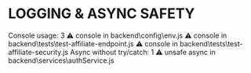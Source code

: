 # LOGGING & ASYNC SAFETY
Console usage: 3
⚠️ console in backend\config\env.js
⚠️ console in backend\tests\test-affiliate-endpoint.js
⚠️ console in backend\tests\test-affiliate-security.js
Async without try/catch: 1
⚠️ unsafe async in backend\services\authService.js

